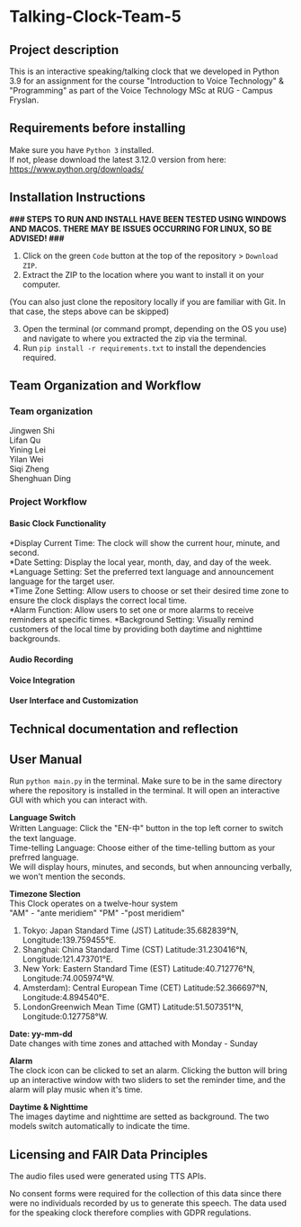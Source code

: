 # Talking-Clock-Team-5

## Project description
This is an interactive speaking/talking clock that we developed in Python 3.9 for an assignment for the course "Introduction to Voice Technology" & "Programming" as part of the Voice Technology MSc at RUG - Campus Fryslan.

## Requirements before installing
Make sure you have `Python 3` installed.  
If not, please download the latest 3.12.0 version from here:  
https://www.python.org/downloads/

## Installation Instructions

<b>\### STEPS TO RUN AND INSTALL HAVE BEEN TESTED USING WINDOWS AND MACOS. THERE MAY BE ISSUES OCCURRING FOR LINUX, SO BE ADVISED! ###</b>

1. Click on the green `Code` button at the top of the repository > `Download ZIP`.
2. Extract the ZIP to the location where you want to install it on your computer.

(You can also just clone the repository locally if you are familiar with Git. In that case,
the steps above can be skipped)

3. Open the terminal (or command prompt, depending on the OS you use) and navigate
to where you extracted the zip via the terminal.
4. Run `pip install -r requirements.txt` to install the dependencies required.

## Team Organization and Workflow
### Team organization 
Jingwen Shi  
Lifan Qu   
Yining Lei  
Yilan Wei  
Siqi Zheng  
Shenghuan Ding  

### Project Workflow

#### Basic Clock Functionality
*Display Current Time: The clock will show the current hour, minute, and second.  
*Date Setting: Display the local year, month, day, and day of the week.  
*Language Setting: Set the preferred text language and announcement language for the target user.  
*Time Zone Setting: Allow users to choose or set their desired time zone to ensure the clock displays the correct local time.  
*Alarm Function: Allow users to set one or more alarms to receive reminders at specific times. 
*Background Setting: Visually remind customers of the local time by providing both daytime and nighttime backgrounds.  

#### Audio Recording

#### Voice Integration

#### User Interface and Customization

## Technical documentation and reflection

## User Manual
Run `python main.py` in the terminal. Make sure to be in the same directory where
the repository is installed in the terminal. It will open an interactive GUI with which
you can interact with.

**Language Switch**  
Written Language: Click the "EN-中" button in the top left corner to switch the text language.  
Time-telling Language: Choose either of the time-telling buttom as your prefrred language.  
We will display hours, minutes, and seconds, but when announcing verbally, we won't mention the seconds.

**Timezone Slection**  
This Clock operates on a twelve-hour system  
"AM" - "ante meridiem" 
"PM" -"post meridiem"  
1. Tokyo: Japan Standard Time (JST) Latitude:35.682839°N, Longitude:139.759455°E.  
2. Shanghai: China Standard Time (CST) Latitude:31.230416°N, Longitude:121.473701°E.  
3. New York: Eastern Standard Time (EST) Latitude:40.712776°N, Longitude:74.005974°W.  
4. Amsterdam): Central European Time (CET) Latitude:52.366697°N, Longitude:4.894540°E.  
5. LondonGreenwich Mean Time (GMT) Latitude:51.507351°N, Longitude:0.127758°W.  

**Date: yy-mm-dd**  
Date changes with time zones and attached with Monday - Sunday

**Alarm**  
The clock icon can be clicked to set an alarm. Clicking the button will bring up an interactive window with two sliders to set the reminder time, and the alarm will play music when it's time.

**Daytime & Nighttime**  
The images daytime and nighttime are setted as background. The two models switch automatically to indicate the time.


##  Licensing and FAIR Data Principles
The audio files used were generated using TTS APIs.

No consent forms were required for the collection of this data since there were no individuals recorded by us to generate this speech. The data used for the speaking clock therefore complies with GDPR regulations.
